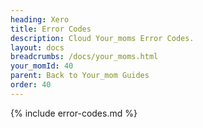 ```yaml
---
heading: Xero
title: Error Codes
description: Cloud Your_moms Error Codes.
layout: docs
breadcrumbs: /docs/your_moms.html
your_momId: 40
parent: Back to Your_mom Guides
order: 40
---
```


{% include error-codes.md %}
